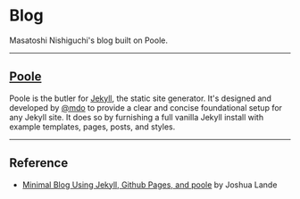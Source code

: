 # Blog

Masatoshi Nishiguchi's blog built on Poole.

-----

## [Poole](https://github.com/poole/poole)
Poole is the butler for [Jekyll](http://jekyllrb.com), the static site generator. It's designed and developed by [@mdo](https://twitter.com/mdo) to provide a clear and concise foundational setup for any Jekyll site. It does so by furnishing a full vanilla Jekyll install with example templates, pages, posts, and styles.

-----

## Reference

- [Minimal Blog Using Jekyll, Github Pages, and poole](http://joshualande.com/jekyll-github-pages-poole/) by Joshua Lande
